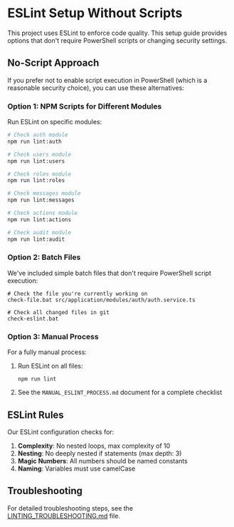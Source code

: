 # ESLint Setup Without Scripts

This project uses ESLint to enforce code quality. This setup guide provides options that don't require PowerShell scripts or changing security settings.

## No-Script Approach

If you prefer not to enable script execution in PowerShell (which is a reasonable security choice), you can use these alternatives:

### Option 1: NPM Scripts for Different Modules

Run ESLint on specific modules:

```bash
# Check auth module
npm run lint:auth

# Check users module
npm run lint:users

# Check roles module
npm run lint:roles

# Check messages module
npm run lint:messages

# Check actions module
npm run lint:actions

# Check audit module
npm run lint:audit
```

### Option 2: Batch Files

We've included simple batch files that don't require PowerShell script execution:

```
# Check the file you're currently working on
check-file.bat src/application/modules/auth/auth.service.ts

# Check all changed files in git
check-eslint.bat
```

### Option 3: Manual Process

For a fully manual process:

1. Run ESLint on all files:
   ```
   npm run lint
   ```

2. See the `MANUAL_ESLINT_PROCESS.md` document for a complete checklist

## ESLint Rules

Our ESLint configuration checks for:

1. **Complexity**: No nested loops, max complexity of 10
2. **Nesting**: No deeply nested if statements (max depth: 3)
3. **Magic Numbers**: All numbers should be named constants
4. **Naming**: Variables must use camelCase

## Troubleshooting

For detailed troubleshooting steps, see the [LINTING_TROUBLESHOOTING.md](./LINTING_TROUBLESHOOTING.md) file.
